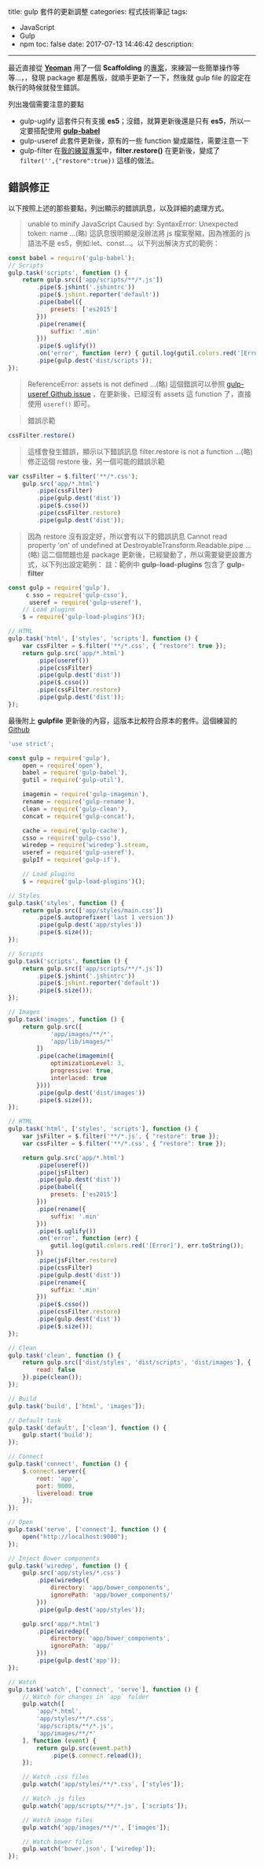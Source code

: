 title: gulp 套件的更新調整
categories: 程式技術筆記
tags:
  - JavaScript
  - Gulp
  - npm
toc: false
date: 2017-07-13 14:46:42
description:
---

最近直接從 **[Yeoman][2]** 用了一個 **Scaffolding** 的[專案][1]，來練習一些簡單操作等等...，，發現 package 都是舊版，就順手更新了一下，然後就 gulp file 的設定在執行的時候就發生錯誤。<!-- more -->

列出幾個需要注意的要點
- gulp-uglify
這套件只有支援 **es5**；沒錯，就算更新後還是只有 **es5**，所以一定要搭配使用 **[gulp-babel][3]**
- gulp-useref
此套件更新後，原有的一些 function 變成屬性，需要注意一下
- gulp-filter
在[我的練習專案][1]中，__filter.restore()__ 在更新後，變成了 `filter('',{"restore":true})` 這樣的做法。

## 錯誤修正
以下按照上述的那些要點，列出顯示的錯誤訊息，以及詳細的處理方式。
> unable to minify JavaScript Caused by: SyntaxError: Unexpected token: name ...(略)
這訊息很明顯是沒辦法將 js 檔案壓縮，因為裡面的 js 語法不是 es5，例如:let、const...。以下列出解決方式的範例：
``` js
const babel = require('gulp-babel');
// Scripts
gulp.task('scripts', function () {
    return gulp.src(['app/scripts/**/*.js'])
        .pipe($.jshint('.jshintrc'))
        .pipe($.jshint.reporter('default'))
        .pipe(babel({
            presets: ['es2015']
        }))
        .pipe(rename({
            suffix: '.min'
        }))
        .pipe($.uglify())
        .on('error', function (err) { gutil.log(gutil.colors.red('[Error]'), err.toString()); })
        .pipe(gulp.dest('dist/scripts'));
});
```
> ReferenceError: assets is not defined ...(略)
這個錯誤可以參照 [gulp-useref Github issue][5] ，在更新後，已經沒有 assets 這 function 了，直接使用 `useref()` 即可。

> 錯誤示範
``` js
cssFilter.restore()
```
> 這樣會發生錯誤，顯示以下錯誤訊息
> filter.restore is not a function ...(略)
> 修正這個 restore 後，另一個可能的錯誤示範
``` js
var cssFilter = $.filter('**/*.css');
    gulp.src('app/*.html')
        .pipe(cssFilter)
        .pipe(gulp.dest('dist'))
        .pipe($.csso())
        .pipe(cssFilter.restore)
        .pipe(gulp.dest('dist'));
```
> 因為 restore 沒有設定好，所以會有以下的錯誤訊息
> Cannot read property 'on' of undefined at DestroyableTransform.Readable.pipe ...(略)
這二個問題也是 package 更新後，已經變動了，所以需要變更設置方式，以下列出設定範例：
註：範例中 **gulp-load-plugins** 包含了 **gulp-filter**
``` js
const gulp = require('gulp'),
     c sso = require('gulp-csso'),
      useref = require('gulp-useref'),
    // Load plugins
    $ = require('gulp-load-plugins')();

// HTML
gulp.task('html', ['styles', 'scripts'], function () {
    var cssFilter = $.filter('**/*.css', { "restore": true });
    return gulp.src('app/*.html')
        .pipe(useref())
        .pipe(cssFilter)
        .pipe(gulp.dest('dist'))
        .pipe($.csso())
        .pipe(cssFilter.restore)
        .pipe(gulp.dest('dist'));
});
```

最後附上 **gulpfile** 更新後的內容，這版本比較符合原本的套件。這個練習的 [Github][1]

``` js
'use strict';

const gulp = require('gulp'),
    open = require('open'),
    babel = require('gulp-babel'),
    gutil = require('gulp-util'),

    imagemin = require('gulp-imagemin'),
    rename = require('gulp-rename'),
    clean = require('gulp-clean'),
    concat = require('gulp-concat'),

    cache = require('gulp-cache'),
    csso = require('gulp-csso'),
    wiredep = require('wiredep').stream,
    useref = require('gulp-useref'),
    gulpIf = require('gulp-if'),

    // Load plugins
    $ = require('gulp-load-plugins')();

// Styles
gulp.task('styles', function () {
    return gulp.src(['app/styles/main.css'])
        .pipe($.autoprefixer('last 1 version'))
        .pipe(gulp.dest('app/styles'))
        .pipe($.size());
});

// Scripts
gulp.task('scripts', function () {
    return gulp.src(['app/scripts/**/*.js'])
        .pipe($.jshint('.jshintrc'))
        .pipe($.jshint.reporter('default'))
        .pipe($.size());
});

// Images
gulp.task('images', function () {
    return gulp.src([
            'app/images/**/*',
            'app/lib/images/*'
        ])
        .pipe(cache(imagemin({
            optimizationLevel: 3,
            progressive: true,
            interlaced: true
        })))
        .pipe(gulp.dest('dist/images'))
        .pipe($.size());
});

// HTML
gulp.task('html', ['styles', 'scripts'], function () {
    var jsFilter = $.filter('**/*.js', { "restore": true });
    var cssFilter = $.filter('**/*.css', { "restore": true });

    return gulp.src('app/*.html')
        .pipe(useref())
        .pipe(jsFilter)
        .pipe(gulp.dest('dist'))
        .pipe(babel({
            presets: ['es2015']
        }))
        .pipe(rename({
            suffix: '.min'
        }))
        .pipe($.uglify())
        .on('error', function (err) {
            gutil.log(gutil.colors.red('[Error]'), err.toString());
        })
        .pipe(jsFilter.restore)
        .pipe(cssFilter)
        .pipe(gulp.dest('dist'))
        .pipe(rename({
            suffix: '.min'
        }))
        .pipe($.csso())
        .pipe(cssFilter.restore)
        .pipe(gulp.dest('dist'))
        .pipe($.size());
});

// Clean
gulp.task('clean', function () {
    return gulp.src(['dist/styles', 'dist/scripts', 'dist/images'], {
        read: false
    }).pipe(clean());
});

// Build
gulp.task('build', ['html', 'images']);

// Default task
gulp.task('default', ['clean'], function () {
    gulp.start('build');
});

// Connect
gulp.task('connect', function () {
    $.connect.server({
        root: 'app',
        port: 9000,
        livereload: true
    });
});

// Open
gulp.task('serve', ['connect'], function () {
    open("http://localhost:9000");
});

// Inject Bower components
gulp.task('wiredep', function () {
    gulp.src('app/styles/*.css')
        .pipe(wiredep({
            directory: 'app/bower_components',
            ignorePath: 'app/bower_components/'
        }))
        .pipe(gulp.dest('app/styles'));

    gulp.src('app/*.html')
        .pipe(wiredep({
            directory: 'app/bower_components',
            ignorePath: 'app/'
        }))
        .pipe(gulp.dest('app'));
});

// Watch
gulp.task('watch', ['connect', 'serve'], function () {
    // Watch for changes in `app` folder
    gulp.watch([
        'app/*.html',
        'app/styles/**/*.css',
        'app/scripts/**/*.js',
        'app/images/**/*'
    ], function (event) {
        return gulp.src(event.path)
            .pipe($.connect.reload());
    });

    // Watch .css files
    gulp.watch('app/styles/**/*.css', ['styles']);

    // Watch .js files
    gulp.watch('app/scripts/**/*.js', ['scripts']);

    // Watch image files
    gulp.watch('app/images/**/*', ['images']);

    // Watch bower files
    gulp.watch('bower.json', ['wiredep']);
});
```

[1]: https://github.com/shunnien/LeafletMap
[2]: http://yeoman.io/
[3]: https://www.npmjs.com/package/gulp-babel
[4]: https://github.com/johnpapa/pluralsight-gulp/issues/34
[5]: https://github.com/jonkemp/gulp-useref/issues/153
